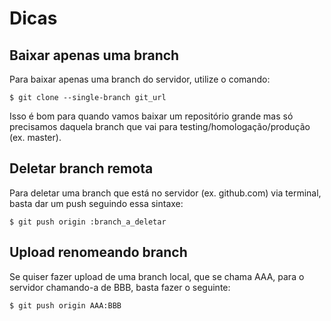 Dicas
=====

Baixar apenas uma branch
------------------------

Para baixar apenas uma branch do servidor, utilize o comando:

~~~
$ git clone --single-branch git_url
~~~

Isso é bom para quando vamos baixar um repositório grande mas só precisamos daquela branch que vai para testing/homologação/produção (ex. master).

Deletar branch remota
---------------------

Para deletar uma branch que está no servidor (ex. github.com) via terminal, basta dar um push seguindo essa sintaxe:

~~~
$ git push origin :branch_a_deletar
~~~

Upload renomeando branch
------------------------

Se quiser fazer upload de uma branch local, que se chama AAA, para o servidor chamando-a de BBB, basta fazer o seguinte:

~~~
$ git push origin AAA:BBB
~~~
